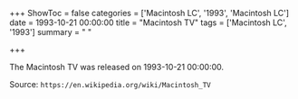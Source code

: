 +++
ShowToc = false
categories = ['Macintosh LC', '1993', 'Macintosh LC']
date = 1993-10-21 00:00:00
title = "Macintosh TV"
tags = ['Macintosh LC', '1993']
summary = " "

+++

The Macintosh TV was released on 1993-10-21 00:00:00.

Source: `https://en.wikipedia.org/wiki/Macintosh_TV`


